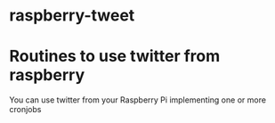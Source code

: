 raspberry-tweet
===============

# Routines to use twitter from raspberry
You can use twitter from your Raspberry Pi implementing one or more cronjobs